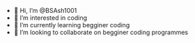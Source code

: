 - 👋 Hi, I’m @BSAsh1001
- 👀 I’m interested in coding 
- 🌱 I’m currently learning begginer coding
- 💞️ I’m looking to collaborate on begginer coding programmes

<!---
BSAsh1001/BSAsh1001 is a ✨ special ✨ repository because its `README.md` (this file) appears on your GitHub profile.
You can click the Preview link to take a look at your changes.
--->
